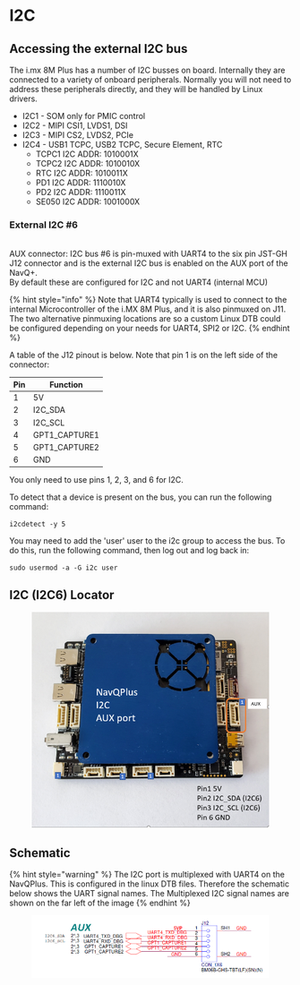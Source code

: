 # I2C

## Accessing the external I2C bus

The i.mx 8M Plus has a number of I2C busses on board. Internally they are connected to a variety of onboard peripherals. Normally you will not need to address these peripherals directly, and they will be handled by Linux drivers.

* I2C1 - SOM only for PMIC control
* I2C2 - MIPI CSI1, LVDS1, DSI
* I2C3 - MIPI CS2, LVDS2, PCIe
* I2C4 - USB1 TCPC, USB2 TCPC, Secure Element, RTC
  * TCPC1 I2C ADDR: 1010001X&#x20;
  * TCPC2 I2C ADDR: 1010010X
  * RTC I2C ADDR: 1010011X
  * PD1 I2C ADDR: 1110010X&#x20;
  * PD2 I2C ADDR: 1110011X&#x20;
  * SE050 I2C ADDR: 1001000X

### External I2C #6

\
AUX connector: I2C bus #6 is pin-muxed with UART4 to the six pin JST-GH J12 connector and is the external I2C bus is enabled on the AUX port of the NavQ+.\
By default these are configured for I2C and not UART4 (internal MCU)&#x20;

{% hint style="info" %}
Note that UART4 typically is used to connect to the internal Microcontroller of the i.MX 8M Plus, and it is also pinmuxed on J11. The two alternative pinmuxing locations are so a custom Linux DTB could be configured depending on your needs for UART4, SPI2 or I2C. &#x20;
{% endhint %}

A table of the J12  pinout is below. Note that pin 1 is on the left side of the connector:

| Pin | Function       |
| --- | -------------- |
| 1   | 5V             |
| 2   | I2C\_SDA       |
| 3   | I2C\_SCL       |
| 4   | GPT1\_CAPTURE1 |
| 5   | GPT1\_CAPTURE2 |
| 6   | GND            |

You only need to use pins 1, 2, 3, and 6 for I2C.

To detect that a device is present on the bus, you can run the following command:

```
i2cdetect -y 5
```

You may need to add the 'user' user to the i2c group to access the bus. To do this, run the following command, then log out and log back in:

```
sudo usermod -a -G i2c user
```

## I2C (I2C6) Locator

<figure><img src="../../.gitbook/assets/image (3).png" alt=""><figcaption></figcaption></figure>

## Schematic

{% hint style="warning" %}
The I2C port is multiplexed with UART4 on the NavQPlus. This is configured in the linux DTB files. Therefore the schematic below shows the UART signal names. The Multiplexed I2C signal names are shown on the far left of the image
{% endhint %}



<figure><img src="../../.gitbook/assets/image.png" alt=""><figcaption></figcaption></figure>
